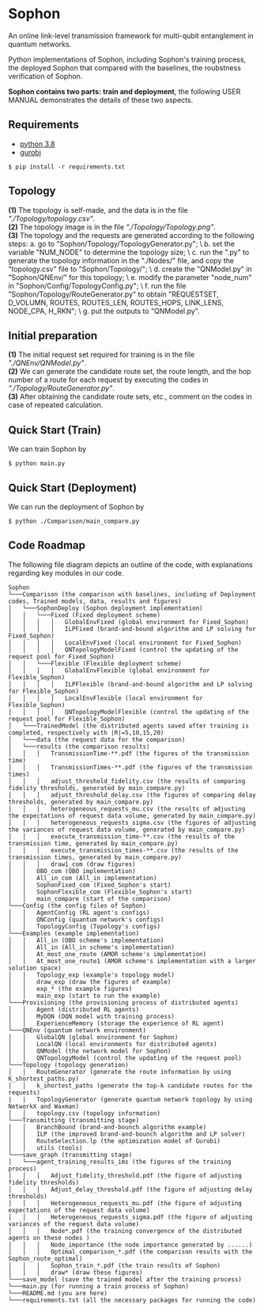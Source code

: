 # Sophon
An online link-level transmission framework for multi-qubit entanglement in quantum networks.  

Python implementations of Sophon, including Sophon's training process, the deployed Sophon that compared with the baselines, the roubstness verification of Sophon.   

**Sophon contains two parts: train and deployment**, the following USER MANUAL demonstrates the details of these two aspects.

## Requirements
- [python 3.8](https://www.python.org/downloads/release/python-380/)
- [gurobi](https://www.gurobi.com/downloads/request-an-evaluation-license/?utm_source=google&utm_medium=cpc&utm_campaign=2024+na+googleads+request+an+evaluation+license&campaignid=193283256&adgroupid=51266130904&creative=601650357807&keyword=gurobipy&matchtype=e&_bn=g&gad_source=1&gclid=Cj0KCQjwq_G1BhCSARIsACc7NxofDNZjgmZVqlw7PuCsPqacAqqLqt7vJC24x2u_CyN4yM7LUmwxRHsaAt9KEALw_wcB)

```shell
$ pip install -r requirements.txt
```

## Topology
**(1)** The topology is self-made, and the data is in the file *"./Topology/topology.csv"*.    
**(2)** The topology image is in the file *"./Topology/Topology.png"*.  
**(3)** The topology and the requests are generated according to the following steps:
a. go to "Sophon/Topology/TopologyGenerator.py";  \\
b. set the variable "NUM_NODE" to determine the topology size; \\
c. run the ".py" to generate the topology information in the "./Nodes/" file, and copy the "topology.csv" file to "Sophon/Topology/"; \\
d. create the "QNModel.py" in "Sophon/QNEnv/" for this topology; \\
e. modify the parameter "node_num" in "Sophon/Config/TopologyConfig.py"; \\
f. run the file "Sophon/Topology/RouteGenerator.py" to obtain "REQUESTSET, D_VOLUMN, ROUTES, ROUTES_LEN, ROUTES_HOPS, LINK_LENS, NODE_CPA, H_RKN"; \\
g. put the outputs to "QNModel.py".



## Initial preparation
**(1)** The initial request set required for training is in the file *"./QNEnv/QNModel.py"*.  
**(2)** We can generate the candidate route set, the route length, and the hop number of a route for each request by executing the codes in *"./Topology/RouteGenerator.py"*.  
**(3)** After obtaining the candidate route sets, etc., comment on the codes in case of repeated calculation.  

## Quick Start (Train)
We can train Sophon by 
```shell
$ python main.py
```
## Quick Start (Deployment)
We can run the deployment of Sophon by
```shell
$ python ./Comparison/main_compare.py
```

## Code Roadmap

The following file diagram depicts an outline of the code, with explanations
regarding key modules in our code. 

```
Sophon
└───Comparison (the comparison with baselines, including of Deployment codes, Trained models, data, results and figures)
│   └───SophonDeploy (Sophon deployment implementation)
│   │   └───Fixed (Fixed deployment scheme)
│   │   │   │   GlobalEnvFixed (global environment for Fixed_Sophon)
│   │   │   │   ILPFixed (brand-and-bound algorithm and LP solving for Fixed_Sophon)
│   │   │   │   LocalEnvFixed (local environment for Fixed_Sophon)
│   │   │   │   QNTopologyModelFixed (control the updating of the request pool for Fixed_Sophon)
│   │   └───Flexible (Flexible deployment scheme)
│   │   │   │   GlobalEnvFlexible (global environment for Flexible_Sophon)
│   │   │   │   ILPFlexible (brand-and-bound algorithm and LP solving for Flexible_Sophon)
│   │   │   │   LocalEnvFlexible (local environment for Flexible_Sophon)
│   │   │   │   QNTopologyModelFlexible (control the updating of the request pool for Flexible_Sophon)
│   └───TrainedModel (the distributed agents saved after training is completed, respectively with |R|=5,10,15,20)
│   └───data (the request data for the comparison)
│   └───results (the comparison results)
│   │   │   TransmissionTime-**.pdf (the figures of the transmission time)
│   │   │   TransmissionTimes-**.pdf (the figures of the transmission times)
│   │   │   adjust_threshold_fidelity.csv (the results of comparing fidelity thresholds, generated by main_compare.py)
│   │   │   adjust_threshold_delay.csv (the figures of comparing delay thresholds, generated by main_compare.py)
│   │   │   heterogeneous_requests_mu.csv (the results of adjusting the expectations of request data volume, generated by main_compare.py)
│   │   │   heterogeneous_requests_sigma.csv (the figures of adjusting the variances of request data volume, generated by main_compare.py)
│   │   │   execute_transmission_time-**.csv (the results of the transmission time, generated by main_compare.py)
│   │   │   execute_transmission_times-**.csv (the results of the transmission times, generated by main_compare.py)
│   │   │   draw1_com (draw figures)
│   │   OBO_com (OBO implementation)
│   │   All_in_com (All_in implementation)
│   │   SophonFixed_com (Fixed_Sophon's start)
│   │   SophonFlexible_com (Flexible_Sophon's start)
│   │   main_compare (start of the comparison)
└───Config (the config files of Sophon)
│   │   AgentConfig (RL agent's configs)
│   │   QNConfig (quantum network's configs)
│   │   TopologyConfig (Topology's configs)
└───Examples (example implementation)
│   │   All_in (OBO scheme's implementation)
│   │   All_in (All_in scheme's implementation)
│   │   At_most_one_route (AMOR scheme's implementation)
│   │   At_most_one_route1 (AMOR scheme's implementation with a larger solution space)
│   │   Topology_exp (example's topology model)
│   │   draw_exp (draw the figures of example)
│   │   exp_* (the example figures)
│   │   main_exp (start to run the example)
└───Provisioning (the provisioning process of distributed agents)
│   │   Agent (distributed RL agents)
│   │   MyDQN (DQN model with training process)
│   │   ExperienceMemory (storage the experience of RL agent)
└───QNEnv (quantum network environment)
│   │   GlobalQN (global environment for Sophon)
│   │   LocalQN (local environments for distributed agents)
│   │   QNModel (the network model for Sophon)
│   │   QNTopologyModel (control the updating of the request pool)
└───Topology (topology generation)
│   │   RouteGenerator (generate the route information by using K_shortest_paths.py)
│   │   k_shortest_paths (generate the top-k candidate routes for the requests)
|   |   TopologyGenerator (generate quantum network topology by using NetworkX and Waxman)
│   │   topology.csv (topology information)
└───Transmitting (transmitting stage)
│   │   BranchBound (brand-and-bounch algorithm example)
│   │   ILP (the improved brand-and-bounch algorithm and LP solver)
│   │   RouteSelection.lp (the optimization model of Gurobi)
│   │   utils (tools)
└───save_graph (transmitting stage)
│   └───agent_training_results_ims (the figures of the training process)
│   │   │   Adjust_fidelity_threshold.pdf (the figure of adjusting fidelity thresholds)
│   │   │   Adjust_delay_threshold.pdf (the figure of adjusting delay thresholds)
│   │   │   Heterogeneous_requests_mu.pdf (the figure of adjusting expectations of the request data volume)
│   │   │   Heterogeneous_requests_sigma.pdf (the figure of adjusting variances of the request data volume)
│   │   │   Node*.pdf (the training convergence of the distributed agents on these nodes )
│   │   │   Node_importance (the node importance generated by ......)
│   │   │   Optimal_comparison_*.pdf (the comparison results with the Sophon_route_optimal)
│   │   │   Sophon_train_*.pdf (the train results of Sophon)
│   │   │   draw* (draw these figures)
└───save_model (save the trained model after the training process)
└───main.py (for running a train process of Sophon)
└───README.md (you are here)
└───requirements.txt (all the necessary packages for running the code)




